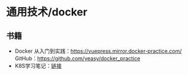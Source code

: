 # 通用技术/docker



## 书籍
- Docker 从入门到实践：https://vuepress.mirror.docker-practice.com/ GitHub：https://github.com/yeasy/docker_practice 
- K8S学习笔记：[链接](/general/docker/k8s_note)

